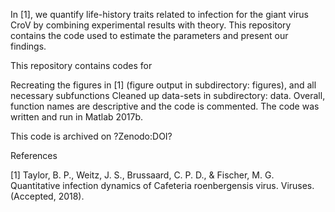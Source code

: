In [1], we quantify life-history traits related to infection for the giant virus CroV by combining experimental results with theory. This repository contains the code used to estimate the parameters and present our findings.

This repository contains codes for

Recreating the figures in [1] (figure output in subdirectory: figures), and
all necessary subfunctions
Cleaned up data-sets in subdirectory: data.
Overall, function names are descriptive and the code is commented. The code was written and run in Matlab 2017b.

This code is archived on ?Zenodo:DOI?

References

[1] Taylor, B. P., Weitz, J. S., Brussaard, C. P. D., & Fischer, M. G. Quantitative infection dynamics of Cafeteria roenbergensis virus. Viruses. (Accepted, 2018).
